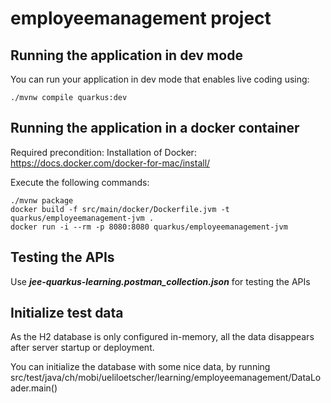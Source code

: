# employeemanagement project

## Running the application in dev mode

You can run your application in dev mode that enables live coding using:
```shell script
./mvnw compile quarkus:dev
```

## Running the application in a docker container

Required precondition: Installation of Docker: https://docs.docker.com/docker-for-mac/install/

Execute the following commands:
```
./mvnw package
docker build -f src/main/docker/Dockerfile.jvm -t quarkus/employeemanagement-jvm .
docker run -i --rm -p 8080:8080 quarkus/employeemanagement-jvm
```

## Testing the APIs
Use ***jee-quarkus-learning.postman_collection.json*** for testing the APIs

## Initialize test data
As the H2 database is only configured in-memory, all the data disappears after server startup or deployment.

You can initialize the database with some nice data, by running src/test/java/ch/mobi/ueliloetscher/learning/employeemanagement/DataLoader.main()


